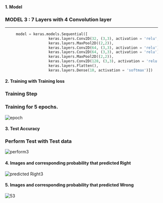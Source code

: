 
#### 1. Model

### MODEL 3 : 7 Layers with 4 Convolution layer
----------
``` Python
     model = keras.models.Sequential([
                    keras.layers.Conv2D(32, (3,3), activation = 'relu', input_shape = (28, 28,1)),  # layer 1
                    keras.layers.MaxPool2D((2,2)),                                                  # layer 2
                    keras.layers.Conv2D(64, (3,3), activation = 'relu'),                            # layer 3
                    keras.layers.Conv2D(64, (3,3), activation = 'relu'),                            # layer 4
                    keras.layers.MaxPool2D((2,2)),                                                  # layer 5
                    keras.layers.Conv2D(128, (3,3), activation = 'relu'),                           # layer 6
                    keras.layers.Flatten(),
                    keras.layers.Dense(10, activation = 'softmax')])   
```


#### 2. Training with Training loss
### Training Step
### Training for 5 epochs.
![epoch](https://user-images.githubusercontent.com/66125576/173174477-c4fcf9c8-2100-4b41-9fb1-f7bd37b512fd.PNG)


#### 3. Test Accuracy
### Perform Test with Test data
![perform3](https://user-images.githubusercontent.com/66125576/173178224-83e70659-f71e-4b33-aa22-ca1658fb139f.PNG)

#### 4. Images and corresponding probability that predicted Right
![predicted Right3](https://user-images.githubusercontent.com/66125576/173178257-d55a0800-8e2c-463a-9f19-806e5c58aae0.PNG)

#### 5. Images and corresponding probability that predicted Wrong
![53](https://user-images.githubusercontent.com/66125576/173178282-4e27b793-595c-4e62-8058-091b544a23f0.PNG)
